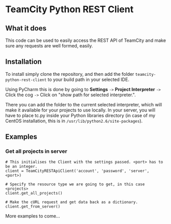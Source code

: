 # TeamCity Python REST Client

## What it does

This code can be used to easily access the REST API of TeamCity and make sure any requests are well formed, easily.

## Installation

To install simply clone the repository, and then add the folder `teamcity-python-rest-client` to your build path in your selected IDE.

Using PyCharm this is done by going to __Settings__ `->` __Project Interpreter__ `->` Click the cog `->` Click on "show path for selected interpreter.".

There you can add the folder to the current selected interpreter, which will make it available for your projects to use locally. In your server, you will have to place tc.py inside your Python libraries directory (in case of my CentOS installation, this is in `/usr/lib/python2.6/site-packages`).

## Examples

### Get all projects in server

```
# This initialises the Client with the settings passed. <port> has to be an integer.
client = TeamCityRESTApiClient('account', 'password', 'server', <port>)

# Specify the resource type we are going to get, in this case <projects>
client.get_all_projects()

# Make the cURL request and get data back as a dictionary.
client.get_from_server()
```

More examples to come...
